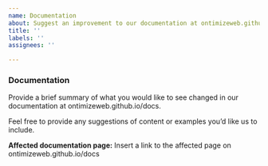 ```yaml
---
name: Documentation
about: Suggest an improvement to our documentation at ontimizeweb.github.io/docs
title: ''
labels: ''
assignees: ''

---
```


### Documentation

Provide a brief summary of what you would like to see changed in our
documentation at ontimizeweb.github.io/docs.

Feel free to provide any suggestions of content or examples you’d like us to include.

**Affected documentation page:** Insert a link to the affected page on ontimizeweb.github.io/docs
